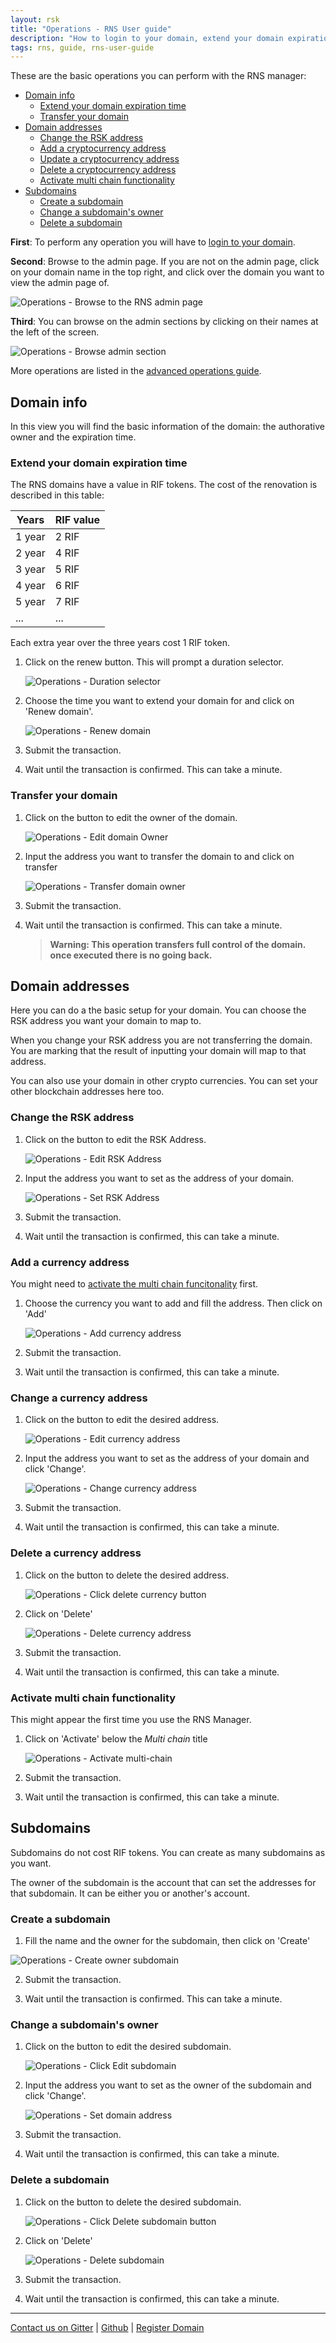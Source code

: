 ```yaml
---
layout: rsk
title: "Operations - RNS User guide"
description: "How to login to your domain, extend your domain expiration time, transfer your domain, change the RSK address, add a cryptocurrency address, update a cryptocurrency address, delete a cryptocurrency address, activate multi chain functionality, create a subdomain, change a subdomain's owner, delete a subdomain"
tags: rns, guide, rns-user-guide
---
```


These are the basic operations you can perform with the RNS manager:

- [Domain info](#domain-info)
    - [Extend your domain expiration time](#extend-your-domain-expiration-time)
    - [Transfer your domain](#transfer-your-domain)
- [Domain addresses](#domain-addresses)
    - [Change the RSK address](#change-the-rsk-address)
    - [Add a cryptocurrency address](#add-a-currency-address)
    - [Update a cryptocurrency address](#change-a-currency-address)
    - [Delete a cryptocurrency address](#delete-a-currency-address)
    - [Activate multi chain functionality](#activate-multi-chain-functionality)
- [Subdomains](#subdomains)
    - [Create a subdomain](#create-a-subdomain)
    - [Change a subdomain's owner](#change-a-subdomains-owner)
    - [Delete a subdomain](#delete-a-subdomain)

**First**: To perform any operation you will have to [login to your domain](/rif/rns/guide/getting-started/).

**Second**: Browse to the admin page. If you are not on the admin page, click on your domain name in the top right, and click over the domain you want to view the admin page of.

![Operations - Browse to the RNS admin page](/rif/rns/guide/images/operations-browse-to-the-rns-admin-page.png)

**Third**: You can browse on the admin sections by clicking on their names at the left of the screen.

![Operations - Browse admin section](/rif/rns/guide/images/operations-browse-admin-section.png)

More operations are listed in the [advanced operations guide](/rif/rns/guide/advanced/).

## Domain info

In this view you will find the basic information of the domain: the authorative owner and the expiration time.

### Extend your domain expiration time

The RNS domains have a value in RIF tokens. The cost of the renovation is described in this table:

| Years | RIF value |
| - | - |
| 1 year | 2 RIF |
| 2 year | 4 RIF |
| 3 year | 5 RIF |
| 4 year | 6 RIF |
| 5 year | 7 RIF |
| ... | ... |

Each extra year over the three years cost 1 RIF token.

1. Click on the renew button. This will prompt a duration selector.

    ![Operations - Duration selector](/rif/rns/guide/images/operations-duration-selector.png)

2. Choose the time you want to extend your domain for and click on 'Renew domain'.

    ![Operations - Renew domain](/rif/rns/guide/images/operations-renew-domain.png)

3. Submit the transaction.

4. Wait until the transaction is confirmed. This can take a minute.

### Transfer your domain

1. Click on the button to edit the owner of the domain.

    ![Operations - Edit domain Owner](/rif/rns/guide/images/operations-edit-domain-owner.png)

2. Input the address you want to transfer the domain to and click on transfer

    ![Operations - Transfer domain owner](/rif/rns/guide/images/operations-transfer-domain-owner.png)

3. Submit the transaction.

4. Wait until the transaction is confirmed. This can take a minute.


    > **Warning: This operation transfers full control of the domain. once executed there is no going back.**


## Domain addresses

Here you can do a the basic setup for your domain. You can choose the RSK address you want your domain to map to.

When you change your RSK address you are not transferring the domain. You are marking that the result of inputting your domain will map to that address.

You can also use your domain in other crypto currencies. You can set your other blockchain addresses here too.

### Change the RSK address

1. Click on the button to edit the RSK Address.

    ![Operations - Edit RSK Address](/rif/rns/guide/images/operations-edit-rsk-address.png)

2. Input the address you want to set as the address of your domain.

    ![Operations - Set RSK Address](/rif/rns/guide/images/operations-set-rsk-address.png)

3. Submit the transaction.

4. Wait until the transaction is confirmed, this can take a minute.

### Add a currency address

You might need to [activate the multi chain funcitonality](#activate-multi-chain-functionality) first.

1. Choose the currency you want to add and fill the address. Then click on 'Add'

    ![Operations - Add currency address](/rif/rns/guide/images/operations-add-currency-address.png)

2. Submit the transaction.

3. Wait until the transaction is confirmed, this can take a minute.


### Change a currency address

1. Click on the button to edit the desired address.

    ![Operations - Edit currency address](/rif/rns/guide/images/operations-edit-currency-address.png)

2. Input the address you want to set as the address of your domain and click 'Change'.

    ![Operations - Change currency address](/rif/rns/guide/images/operations-change-currency-address.png)

3. Submit the transaction.

4. Wait until the transaction is confirmed, this can take a minute.

### Delete a currency address

1. Click on the button to delete the desired address.

    ![Operations - Click delete currency button](/rif/rns/guide/images/operations-click-delete-currency-button.png)

2. Click on 'Delete'

    ![Operations - Delete currency address](/rif/rns/guide/images/operations-delete-currency-address.png)

3. Submit the transaction.

4. Wait until the transaction is confirmed, this can take a minute.

### Activate multi chain functionality

This might appear the first time you use the RNS Manager.

1. Click on 'Activate' below the _Multi chain_ title

    ![Operations - Activate multi-chain](/rif/rns/guide/images/operations-activate-multi-chain.png)

2. Submit the transaction.

3. Wait until the transaction is confirmed, this can take a minute.

## Subdomains

Subdomains do not cost RIF tokens. You can create as many subdomains as you want.

The owner of the subdomain is the account that can set the addresses for that subdomain. It can be either you or another's account.

### Create a subdomain

1. Fill the name and the owner for the subdomain, then click on 'Create'

![Operations - Create owner subdomain](/rif/rns/guide/images/operations-create-owner-subdomain.png)

2. Submit the transaction.

3. Wait until the transaction is confirmed. This can take a minute.

### Change a subdomain's owner

1. Click on the button to edit the desired subdomain.

    ![Operations - Click Edit subdomain](/rif/rns/guide/images/operations-click-edit-subdomain.png)

2. Input the address you want to set as the owner of the subdomain and click 'Change'.

    ![Operations - Set domain address](/rif/rns/guide/images/operations-set-domain-address.png)

3. Submit the transaction.

4. Wait until the transaction is confirmed, this can take a minute.

### Delete a subdomain

1. Click on the button to delete the desired subdomain.

    ![Operations - Click Delete subdomain button](/rif/rns/guide/images/operations-click-delete-subdomain-button.png)

2. Click on 'Delete'

    ![Operations - Delete subdomain](/rif/rns/guide/images/operations-delete-subdomain.png)

3. Submit the transaction.

4. Wait until the transaction is confirmed, this can take a minute.

----

[Contact us on Gitter](https://gitter.im/rsksmart/rif-name-service) |
[Github](https://github.com/rnsdomains) |
[Register Domain](https://manager.rns.rifos.org/search)
